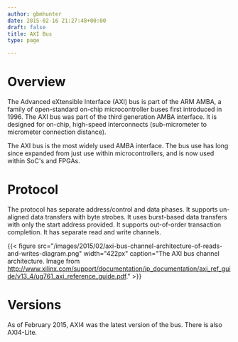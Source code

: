 ```yaml
---
author: gbmhunter
date: 2015-02-16 21:27:48+00:00
draft: false
title: AXI Bus
type: page

---
```


# Overview

The Advanced eXtensible Interface (AXI) bus is part of the ARM AMBA, a family of open-standard on-chip microcontroller buses first introduced in 1996. The AXI bus was part of the third generation AMBA interface. It is designed for on-chip, high-speed interconnects (sub-micrometer to micrometer connection distance).

The AXI bus is the most widely used AMBA interface. The bus use has long since expanded from just use within microcontrollers, and is now used within SoC's and FPGAs.

# Protocol

The protocol has separate address/control and data phases. It supports un-aligned data transfers with byte strobes. It uses burst-based data transfers with only the start address provided. It supports out-of-order transaction completion. It has separate read and write channels.

{{< figure src="/images/2015/02/axi-bus-channel-architecture-of-reads-and-writes-diagram.png" width="422px" caption="The AXI bus channel architecture. Image from http://www.xilinx.com/support/documentation/ip_documentation/axi_ref_guide/v13_4/ug761_axi_reference_guide.pdf."  >}}

# Versions

As of February 2015, AXI4 was the latest version of the bus. There is also AXI4-Lite.
